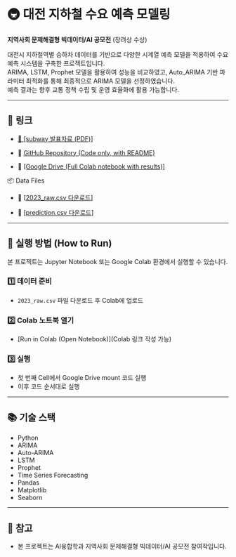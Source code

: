 # 🚇 대전 지하철 수요 예측 모델링

**지역사회 문제해결형 빅데이터/AI 공모전** (장려상 수상)

대전시 지하철역별 승하차 데이터를 기반으로 다양한 시계열 예측 모델을 적용하여 수요 예측 시스템을 구축한 프로젝트입니다.  
ARIMA, LSTM, Prophet 모델을 활용하여 성능을 비교하였고, Auto_ARIMA 기반 파라미터 최적화를 통해 최종적으로 ARIMA 모델을 선정하였습니다.  
예측 결과는 향후 교통 정책 수립 및 운영 효율화에 활용 가능합니다.

---

## 🔗 링크

- [🔗 [subway 발표자료 (PDF)]](https://drive.google.com/file/d/1ZFngXEBGHnax1joYfiwaSnpAQ47NkS5Y/view?usp=sharing)

- 📁 [GitHub Repository (Code only, with README)](https://github.com/thdcodud01/subway_predict) 

- 📄 [[Google Drive (Full Colab notebook with results)]](https://drive.google.com/file/d/10PVx9Ml0UUepQOmDeTRzbb8-qs93I-p7/view?usp=drive_link)

📦 Data Files

- 🔗 [[2023_raw.csv 다운로드](https://drive.google.com/file/d/1R9l5_RMWFhx28etgt9T_OncJt7Dk0YSg/view?usp=sharing)]

- 🔗 [[prediction.csv 다운로드]((https://drive.google.com/file/d/1F7o_TdxGpwdUhaRDo678qiiTv69B0lQn/view?usp=sharing))]

---

## 🚀 실행 방법 (How to Run)

본 프로젝트는 Jupyter Notebook 또는 Google Colab 환경에서 실행할 수 있습니다.

### 1️⃣ 데이터 준비

- `2023_raw.csv` 파일 다운로드 후 Colab에 업로드  

### 2️⃣ Colab 노트북 열기

- [Run in Colab (Open Notebook)](Colab 링크 작성 가능)

### 3️⃣ 실행

- 첫 번째 Cell에서 Google Drive mount 코드 실행
- 이후 코드 순서대로 실행

---

## 📚 기술 스택

- Python
- ARIMA
- Auto-ARIMA
- LSTM
- Prophet
- Time Series Forecasting
- Pandas
- Matplotlib
- Seaborn

---

## 📝 참고

- 본 프로젝트는 AI융합학과 지역사회 문제해결형 빅데이터/AI 공모전 참여작입니다.
